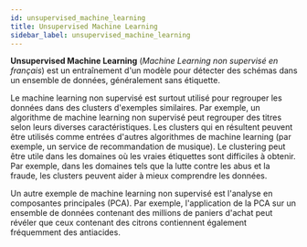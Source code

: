 ```yaml
---
id: unsupervised_machine_learning
title: Unsupervised Machine Learning
sidebar_label: unsupervised_machine_learning
---
```

**Unsupervised Machine Learning** (*Machine Learning non supervisé en français*) est un entraînement d'un modèle pour détecter des schémas dans un ensemble de données, généralement sans étiquette.

Le machine learning non supervisé est surtout utilisé pour regrouper les données dans des clusters d'exemples similaires. Par exemple, un algorithme de machine learning non supervisé peut regrouper des titres selon leurs diverses caractéristiques. Les clusters qui en résultent peuvent être utilisés comme entrées d'autres algorithmes de machine learning (par exemple, un service de recommandation de musique). Le clustering peut être utile dans les domaines où les vraies étiquettes sont difficiles à obtenir. Par exemple, dans les domaines tels que la lutte contre les abus et la fraude, les clusters peuvent aider à mieux comprendre les données.

Un autre exemple de machine learning non supervisé est l'analyse en composantes principales (PCA). Par exemple, l'application de la PCA sur un ensemble de données contenant des millions de paniers d'achat peut révéler que ceux contenant des citrons contiennent également fréquemment des antiacides.
